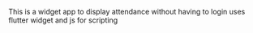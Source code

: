 This is a widget app to display attendance without having to login
uses flutter widget and js for scripting
